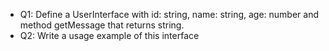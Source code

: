 - Q1: Define a UserInterface with id: string, name: string, age: number and method getMessage that returns string.
- Q2: Write a usage example of this interface